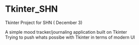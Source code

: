 # Tkinter_SHN
Tkinter Project for SHN ( December 3)

A simple mood tracker/journaling application built on Tkinter
<br>
Trying to push whats possibe with Tkinter in terms of modern UI
